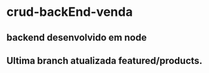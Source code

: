 
# crud-backEnd-venda
## backend desenvolvido em node

## Ultima branch atualizada featured/products.


